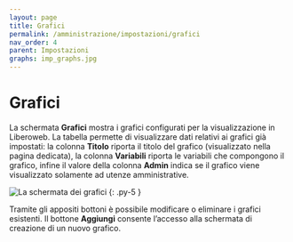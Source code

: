 ```yaml
---
layout: page
title: Grafici
permalink: /amministrazione/impostazioni/grafici
nav_order: 4
parent: Impostazioni
graphs: imp_graphs.jpg
---
```


# Grafici

La schermata **Grafici** mostra i grafici configurati per la visualizzazione in Liberoweb. La tabella permette di visualizzare dati relativi ai grafici già impostati: la colonna **Titolo** riporta il titolo del grafico (visualizzato nella pagina dedicata), la colonna **Variabili** riporta le  variabili che compongono il grafico, infine il valore della colonna **Admin** indica se il grafico viene visualizzato solamente ad utenze amministrative.

![La schermata dei grafici](/assets/images/{{page.graphs}})
{: .py-5 }

Tramite gli appositi bottoni è possibile modificare o eliminare i grafici esistenti.
Il bottone **Aggiungi** consente l’accesso alla schermata di creazione di un nuovo grafico.
